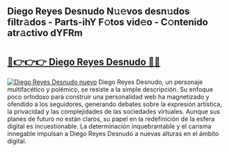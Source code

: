 ## Diego Reyes Desnudo N𝚞𝚎vos desn𝚞dos filtr𝚊dos - Parts-ihY F𝚘tos vid𝚎o - C𝚘ntenido atr𝚊ctivo dYFRm

# <h2><a href="http://mb9ru2.tromn.icu/?c=Diego+Reyes+Desnudo">🔗👉👉👉 Diego Reyes Desnudo 🔗🔗</a></h2>

[![Diego Reyes Desnudo nuevo](https://i.imgur.com/pEAQMta.gif)](http://mb9ru2.tromn.icu/?c=Diego+Reyes+Desnudo)
Diego Reyes Desnudo, un personaje multifacético y polémico, se resiste a la simple descripción. Su enfoque poco ortodoxo para construir una personalidad web ha magnetizado y ofendido a los seguidores, generando debates sobre la expresión artística, la privacidad y las complejidades de las sociedades virtuales. Aunque sus planes de futuro no están claros, su papel en la redefinición de la esfera digital es incuestionable. La determinación inquebrantable y el carisma innegable impulsan a Diego Reyes Desnudo a nuevas alturas en el ámbito digital.
